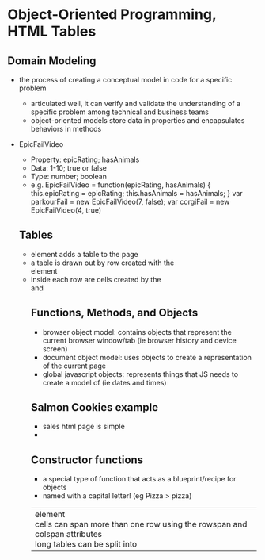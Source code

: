 # Object-Oriented Programming, HTML Tables

## Domain Modeling
- the process of creating a conceptual model in code for a specific problem
  - articulated well, it can verify and validate the understanding of a specific problem among technical and business teams
  - object-oriented models store data in properties and encapsulates behaviors in methods
- EpicFailVideo
  - Property: epicRating; hasAnimals
  - Data: 1-10; true or false
  - Type: number; boolean
  - e.g. EpicFailVideo = function(epicRating, hasAnimals) {
    this.epicRating = epicRating;
    this.hasAnimals = hasAnimals;
  }
  var parkourFail = new EpicFailVideo(7, false);
  var corgiFail = new EpicFailVideo(4, true)

  ## Tables
  - <table> element adds a table to the page
  - a table is drawn out by row created with the <tr> element
  - inside each row are cells created by the <td> element
  - cells can span more than one row using the rowspan and colspan attributes
  - long tables can be split into <thead> <tbody> and <tfoot>

## Functions, Methods, and Objects
-  browser object model: contains objects that represent the current browser window/tab (ie browser history and device screen)
- document object model: uses objects to create a representation of the current page
- global javascript objects: represents things that JS needs to create a model of (ie dates and times)

## Salmon Cookies example
- sales html page is simple
-

## Constructor functions
- a special type of function that acts as a blueprint/recipe for objects
- named with a capital letter! (eg Pizza > pizza)
